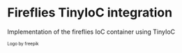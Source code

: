 ﻿# Fireflies TinyIoC integration

Implementation of the fireflies IoC container using TinyIoC

<sup><sup>Logo by freepik</sup></sup>
